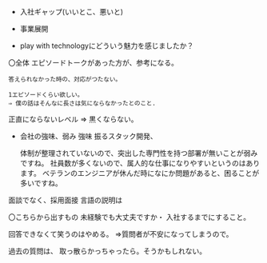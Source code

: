 - 入社ギャップ(いいとこ、悪いと)

- 事業展開

- play with technologyにどういう魅力を感じましたか？

〇全体
    エピソードトークがあった方が、参考になる。

    答えられなかった時の、対応がつたない。

    1エピソードくらい欲しい。
    ⇒ 僕の話はそんなに長さは気にならなかったとのこと.

正直にならないレベル
⇒ 黒くならない。

- 会社の強味、弱み
    強味
    振るスタック開発、

    体制が整理されていないので、突出した専門性を持つ部署が無いことが弱みですね。
    社員数が多くないので、属人的な仕事になりやすいというのはあります。
    ベテランのエンジニアが休んだ時になにか問題があると、困ることが多いですね。


面談でなく、採用面接
言語の説明は

〇こちらから出すもの
未経験でも大丈夫ですか・
入社するまでにすること。

回答できなくて笑うのはやめる。
⇒質問者が不安になってしまうので。

過去の質問は、
取っ散らかっちゃったら。そうかもしれない。

